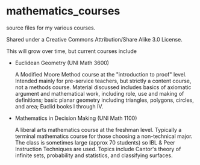mathematics_courses
===================

source files for my various courses.

Shared under a Creative Commons Attribution/Share Alike 3.0 License.

This will grow over time, but current courses include

* Euclidean Geometry (UNI Math 3600)

    A Modified Moore Method course at the "introduction to proof" level. Intended mainly for pre-service 
    teachers, but strictly a content course, not a methods course. Material discussed includes basics of 
    axiomatic argument and mathematical work, including role, use and making of definitions; basic planar
    geometry including triangles, polygons, circles, and area; Euclid books I through IV.
    
* Mathematics in Decision Making (UNI Math 1100) 

    A liberal arts mathematics course at the freshman level. Typically a terminal mathematics course for 
    those choosing a non-technical major. The class is sometimes large (approx 70 students) so IBL & Peer
    Instruction Techniques are used. Topics include Cantor's theory of infinite sets, probability and 
    statistics, and classifying surfaces.

